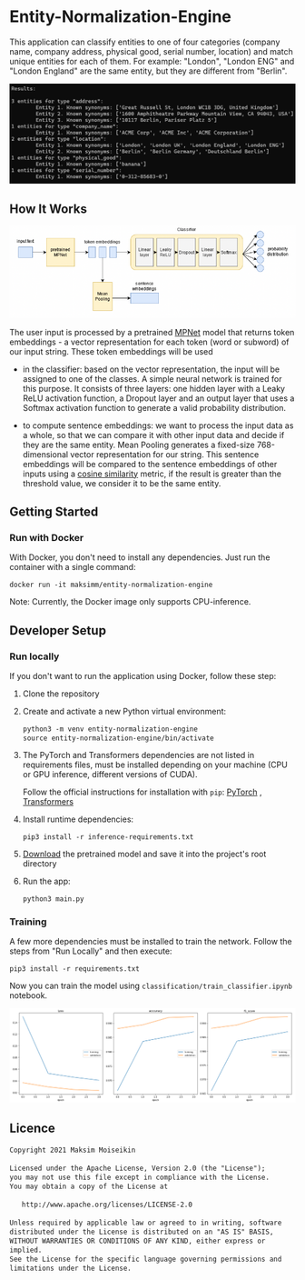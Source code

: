 # Entity-Normalization-Engine

This application can classify entities to one of four categories (company name, company address, physical good, serial
number, location)  and match unique entities for each of them. For example: "London", "London ENG" and "London England" are
the same entity, but they are different from "Berlin".

![Screenshot](docs/images/screenshot.png)

## How It Works

![Architecture](docs/images/architecture.png)

The user input is processed by a pretrained [MPNet](https://arxiv.org/abs/2004.09297) model that returns token embeddings - a
vector representation for each token (word or subword) of our input string. These token embeddings will be used

* in the classifier: based on the vector representation, the input will be assigned to one of the classes. A simple neural
  network is trained for this purpose. It consists of three layers: one hidden layer with a Leaky ReLU activation function, a
  Dropout layer and an output layer that uses a Softmax activation function to generate a valid probability distribution.

* to compute sentence embeddings: we want to process the input data as a whole, so that we can compare it with other input
  data and decide if they are the same entity. Mean Pooling generates a fixed-size 768-dimensional vector representation for
  our string. This sentence embeddings will be compared to the sentence embeddings of other inputs using
  a [cosine similarity](https://en.wikipedia.org/wiki/Cosine_similarity) metric, if the result is greater than the threshold
  value, we consider it to be the same entity.

## Getting Started

### Run with Docker

With Docker, you don't need to install any dependencies. Just run the container with a single command:

```shell
docker run -it maksimm/entity-normalization-engine
```

Note: Currently, the Docker image only supports CPU-inference.

## Developer Setup

### Run locally

If you don't want to run the application using Docker, follow these step:

1. Clone the repository
2. Create and activate a new Python virtual environment:
    ```shell
    python3 -m venv entity-normalization-engine
    source entity-normalization-engine/bin/activate
    ```
3. The PyTorch and Transformers dependencies are not listed in requirements files, must be installed depending on your
   machine (CPU or GPU inference, different versions of CUDA).

   Follow the official instructions for installation
   with `pip`: [PyTorch](https://pytorch.org/get-started/locally/#start-locally)
   , [Transformers](https://huggingface.co/transformers/installation.html#installation-with-pip)
4. Install runtime dependencies:
    ```shell
    pip3 install -r inference-requirements.txt
    ```
5. [Download](https://drive.google.com/drive/folders/1mYSN5_HImeyBi70hjn-3Kk-YKkKb758C) the pretrained model and save it into
   the project's root directory
6. Run the app:
   ```shell
   python3 main.py
   ```

### Training

A few more dependencies must be installed to train the network. Follow the steps from "Run Locally" and then execute:

```shell
pip3 install -r requirements.txt
```

Now you can train the model using `classification/train_classifier.ipynb` notebook.

![Architecture](docs/images/metrics.png)

## Licence

    Copyright 2021 Maksim Moiseikin

    Licensed under the Apache License, Version 2.0 (the "License");
    you may not use this file except in compliance with the License.
    You may obtain a copy of the License at

       http://www.apache.org/licenses/LICENSE-2.0

    Unless required by applicable law or agreed to in writing, software
    distributed under the License is distributed on an "AS IS" BASIS,
    WITHOUT WARRANTIES OR CONDITIONS OF ANY KIND, either express or implied.
    See the License for the specific language governing permissions and
    limitations under the License.
